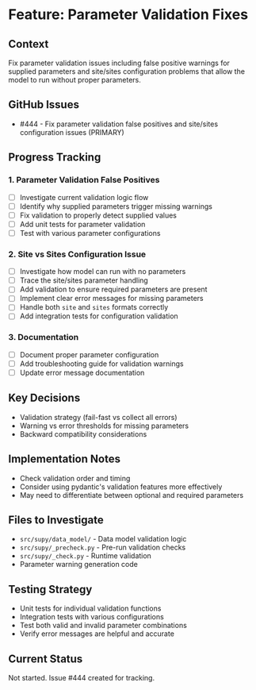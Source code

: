 # Feature: Parameter Validation Fixes

## Context
Fix parameter validation issues including false positive warnings for supplied parameters and site/sites configuration problems that allow the model to run without proper parameters.

## GitHub Issues
- #444 - Fix parameter validation false positives and site/sites configuration issues (PRIMARY)

## Progress Tracking

### 1. Parameter Validation False Positives
- [ ] Investigate current validation logic flow
- [ ] Identify why supplied parameters trigger missing warnings
- [ ] Fix validation to properly detect supplied values
- [ ] Add unit tests for parameter validation
- [ ] Test with various parameter configurations

### 2. Site vs Sites Configuration Issue
- [ ] Investigate how model can run with no parameters
- [ ] Trace the site/sites parameter handling
- [ ] Add validation to ensure required parameters are present
- [ ] Implement clear error messages for missing parameters
- [ ] Handle both `site` and `sites` formats correctly
- [ ] Add integration tests for configuration validation

### 3. Documentation
- [ ] Document proper parameter configuration
- [ ] Add troubleshooting guide for validation warnings
- [ ] Update error message documentation

## Key Decisions
- Validation strategy (fail-fast vs collect all errors)
- Warning vs error thresholds for missing parameters
- Backward compatibility considerations

## Implementation Notes
- Check validation order and timing
- Consider using pydantic's validation features more effectively
- May need to differentiate between optional and required parameters

## Files to Investigate
- `src/supy/data_model/` - Data model validation logic
- `src/supy/_precheck.py` - Pre-run validation checks
- `src/supy/_check.py` - Runtime validation
- Parameter warning generation code

## Testing Strategy
- Unit tests for individual validation functions
- Integration tests with various configurations
- Test both valid and invalid parameter combinations
- Verify error messages are helpful and accurate

## Current Status
Not started. Issue #444 created for tracking.